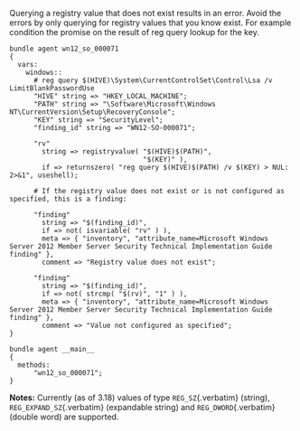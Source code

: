 Querying a registry value that does not exist results in an error. Avoid
the errors by only querying for registry values that you know exist. For
example condition the promise on the result of reg query lookup for the
key.

``` {.cfengine3 exports="both" wrap="EXAMPLE" tangle="registryvalue.cf"}
bundle agent wn12_so_000071
{
  vars:
    windows::
      # reg query $(HIVE)\System\CurrentControlSet\Control\Lsa /v LimitBlankPasswordUse
      "HIVE" string => "HKEY_LOCAL_MACHINE";
      "PATH" string => "\Software\Microsoft\Windows NT\CurrentVersion\Setup\RecoveryConsole";
      "KEY" string => "SecurityLevel";
      "finding_id" string => "WN12-SO-000071";

      "rv"
        string => registryvalue( "$(HIVE)$(PATH)",
                                 "$(KEY)" ),
        if => returnszero( "reg query $(HIVE)$(PATH) /v $(KEY) > NUL: 2>&1", useshell);

      # If the registry value does not exist or is not configured as specified, this is a finding:

      "finding"
        string => "$(finding_id)",
        if => not( isvariable( "rv" ) ),
        meta => { "inventory", "attribute_name=Microsoft Windows Server 2012 Member Server Security Technical Implementation Guide finding" },
        comment => "Registry value does not exist";

      "finding"
        string => "$(finding_id)",
        if => not( strcmp( "$(rv)", "1" ) ),
        meta => { "inventory", "attribute_name=Microsoft Windows Server 2012 Member Server Security Technical Implementation Guide finding" },
        comment => "Value not configured as specified";
}

bundle agent __main__
{
  methods:
      "wn12_so_000071";
}
```

**Notes:** Currently (as of 3.18) values of type `REG_SZ`{.verbatim}
(string), `REG_EXPAND_SZ`{.verbatim} (expandable string) and
`REG_DWORD`{.verbatim} (double word) are supported.
